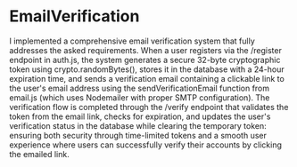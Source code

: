 # EmailVerification

I implemented a comprehensive email verification system that fully addresses the asked requirements. When a user registers via the /register endpoint in auth.js, the system generates a secure 32-byte cryptographic token using crypto.randomBytes(), stores it in the database with a 24-hour expiration time, and sends a verification email containing a clickable link to the user's email address using the sendVerificationEmail function from email.js (which uses Nodemailer with proper SMTP configuration). The verification flow is completed through the /verify endpoint that validates the token from the email link, checks for expiration, and updates the user's verification status in the database while clearing the temporary token: ensuring both security through time-limited tokens and a smooth user experience where users can successfully verify their accounts by clicking the emailed link.
